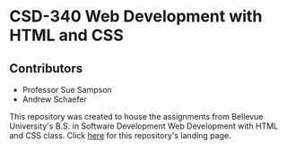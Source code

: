 <h1>CSD-340 Web Development with HTML and CSS</h1>
<h2>Contributors</h2>
<ul>
  <li>Professor Sue Sampson</li>
  <li>Andrew Schaefer</li>
</ul>
This repository was created to house the assignments from Bellevue University's B.S. in Software Development Web Development with HTML and CSS class. Click <a href="https://ab0213ab.github.io/csd-340/" target="_blank">here</a> for this repository's landing page.
